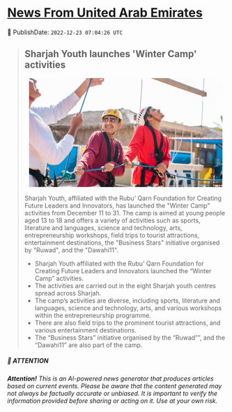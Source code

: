 [News From United Arab Emirates](https://github.com/UAE-Camel/News)
==========


📆 PublishDate: `2022-12-23 07:04:26 UTC`


> ## Sharjah Youth launches 'Winter Camp' activities
> <p align="center"><img height="250" src="https://github.com/UAE-Camel/News/raw/main/images/1395303113704.jpg"></p
> 
> Sharjah Youth, affiliated with the Rubu’ Qarn Foundation for Creating Future Leaders and Innovators, has launched the "Winter Camp" activities from December 11 to 31. The camp is aimed at young people aged 13 to 18 and offers a variety of activities such as sports, literature and languages, science and technology, arts, entrepreneurship workshops, field trips to tourist attractions, entertainment destinations, the "Business Stars" initiative organised by "Ruwad", and the "Dawahi11".
> 
> - Sharjah Youth affiliated with the Rubu’ Qarn Foundation for Creating Future Leaders and Innovators launched the “Winter Camp” activities.
> - The activities are carried out in the eight Sharjah youth centres spread across Sharjah.
> - The camp’s activities are diverse, including sports, literature and languages, science and technology, arts, and various workshops within the entrepreneurship programme.
> - There are also field trips to the prominent tourist attractions, and various entertainment destinations.
> - The “Business Stars” initiative organised by the “Ruwad””, and the “Dawahi11” are also part of the camp.


##### 📝 ATTENTION

###### **Attention!** This is an AI-powered news generator that produces articles based on current events. Please be aware that the content generated may not always be factually accurate or unbiased. It is important to verify the information provided before sharing or acting on it. Use at your own risk.
